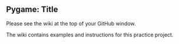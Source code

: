 ## Pygame: Title

Please see the wiki at the top of your GitHub window.

The wiki contains examples and instructions for this practice project.
